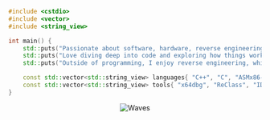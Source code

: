 ```cpp
#include <cstdio>
#include <vector>
#include <string_view>

int main() {
    std::puts("Passionate about software, hardware, reverse engineering.");
    std::puts("Love diving deep into code and exploring how things work.");
    std::puts("Outside of programming, I enjoy reverse engineering, which helps me write more secure software.");

    const std::vector<std::string_view> languages{ "C++", "C", "ASMx86-64", "Rust", "Python" };
    const std::vector<std::string_view> tools{ "x64dbg", "ReClass", "IDA", "Ghidra" };
}
```
<p align="center">
        <img src="https://raw.githubusercontent.com/mayhemantt/mayhemantt/Update/svg/Bottom.svg" alt="Waves" />
</p>
